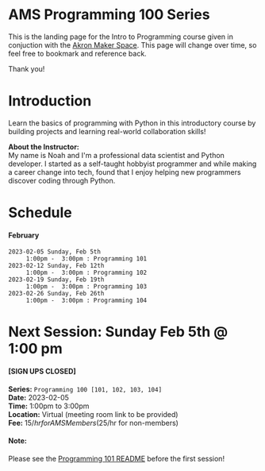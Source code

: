 # AMS Programming 100 Series
This is the landing page for the Intro to Programming course given in conjuction with the [Akron Maker Space](https://akronmakerspace.org/). This page will change over time, so feel free to bookmark and reference back.

Thank you!

# Introduction
Learn the basics of programming with Python in this introductory course by building projects and learning real-world collaboration skills!

**About the Instructor:**  
My name is Noah and I'm a professional data scientist and Python developer. I started as a self-taught hobbyist programmer and while making a career change into tech, found that I enjoy helping new programmers discover coding through Python.

# Schedule

#### February
```
2023-02-05 Sunday, Feb 5th
     1:00pm -  3:00pm : Programming 101
2023-02-12 Sunday, Feb 12th
     1:00pm -  3:00pm : Programming 102
2023-02-19 Sunday, Feb 19th
     1:00pm -  3:00pm : Programming 103
2023-02-26 Sunday, Feb 26th
     1:00pm -  3:00pm : Programming 104
```

# Next Session: Sunday Feb 5th @ 1:00 pm

#### [SIGN UPS CLOSED]

**Series:** `Programming 100 [101, 102, 103, 104]`  
**Date:** 2023-02-05  
**Time:** 1:00pm to 3:00pm  
**Location:** Virtual (meeting room link to be provided)  
**Fee:** $15/hr for AMS Members ($25/hr for non-members)

#### **Note:**
Please see the [Programming 101 README](101/README.md) before the first session!
